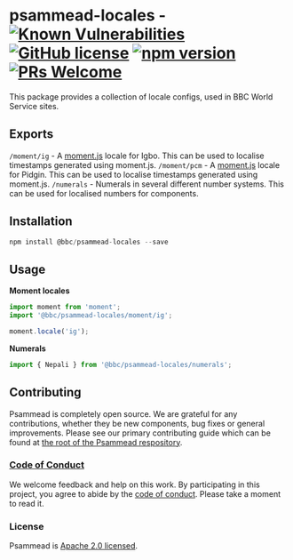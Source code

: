 # psammead-locales - [![Known Vulnerabilities](https://snyk.io/test/github/bbc/psammead/badge.svg?targetFile=packages%2Futilities%2Fpsammead-locales%2Fpackage.json)](https://snyk.io/test/github/bbc/psammead?targetFile=packages%2Futilities%2Fpsammead-locales%2Fpackage.json) [![GitHub license](https://img.shields.io/badge/license-Apache%202.0-blue.svg)](https://github.com/bbc/psammead/blob/latest/LICENSE) [![npm version](https://img.shields.io/npm/v/@bbc/psammead-locales.svg)](https://www.npmjs.com/package/@bbc/psammead-locales) [![PRs Welcome](https://img.shields.io/badge/PRs-welcome-brightgreen.svg)](https://github.com/bbc/psammead/blob/latest/CONTRIBUTING.md)

This package provides a collection of locale configs, used in BBC World Service sites.

## Exports

`/moment/ig` - A [moment.js](https://momentjs.com/) locale for Igbo. This can be used to localise timestamps generated using moment.js.
`/moment/pcm` - A [moment.js](https://momentjs.com/) locale for Pidgin. This can be used to localise timestamps generated using moment.js.
`/numerals` - Numerals in several different number systems. This can be used for localised numbers for components.


## Installation

```jsx
npm install @bbc/psammead-locales --save
```

## Usage

**Moment locales**

```jsx
import moment from 'moment';
import '@bbc/psammead-locales/moment/ig';

moment.locale('ig');
```

**Numerals**

```jsx
import { Nepali } from '@bbc/psammead-locales/numerals';
```


## Contributing

Psammead is completely open source. We are grateful for any contributions, whether they be new components, bug fixes or general improvements. Please see our primary contributing guide which can be found at [the root of the Psammead respository](https://github.com/bbc/psammead/blob/latest/CONTRIBUTING.md).

### [Code of Conduct](https://github.com/bbc/psammead/blob/latest/CODE_OF_CONDUCT.md)

We welcome feedback and help on this work. By participating in this project, you agree to abide by the [code of conduct](https://github.com/bbc/psammead/blob/latest/CODE_OF_CONDUCT.md). Please take a moment to read it.

### License

Psammead is [Apache 2.0 licensed](https://github.com/bbc/psammead/blob/latest/LICENSE).
